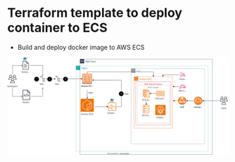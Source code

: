 # Terraform template to deploy container to ECS
- Build and deploy docker image to AWS ECS
  
![technology-model](technology-model.drawio.svg)
